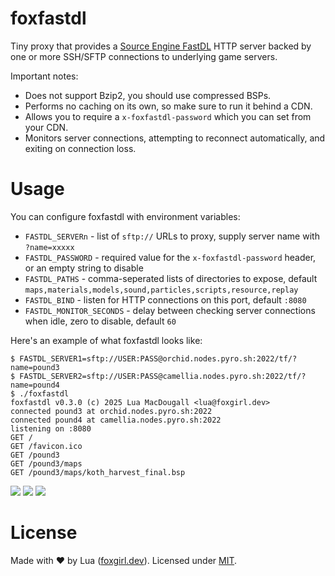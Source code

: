 # foxfastdl
Tiny proxy that provides a [Source Engine FastDL](https://developer.valvesoftware.com/wiki/FastDL) HTTP server backed by one or more SSH/SFTP connections to underlying game servers.

Important notes:
- Does not support Bzip2, you should use compressed BSPs.
- Performs no caching on its own, so make sure to run it behind a CDN.
- Allows you to require a `x-foxfastdl-password` which you can set from your CDN.
- Monitors server connections, attempting to reconnect automatically, and exiting on connection loss.

# Usage
You can configure foxfastdl with environment variables:
- `FASTDL_SERVERn` - list of `sftp://` URLs to proxy, supply server name with `?name=xxxxx`
- `FASTDL_PASSWORD` - required value for the `x-foxfastdl-password` header, or an empty string to disable
- `FASTDL_PATHS` - comma-seperated lists of directories to expose, default `maps,materials,models,sound,particles,scripts,resource,replay`
- `FASTDL_BIND` - listen for HTTP connections on this port, default `:8080`
- `FASTDL_MONITOR_SECONDS` - delay between checking server connections when idle, zero to disable, default `60`

Here's an example of what foxfastdl looks like:
```
$ FASTDL_SERVER1=sftp://USER:PASS@orchid.nodes.pyro.sh:2022/tf/?name=pound3
$ FASTDL_SERVER2=sftp://USER:PASS@camellia.nodes.pyro.sh:2022/tf/?name=pound4
$ ./foxfastdl
foxfastdl v0.3.0 (c) 2025 Lua MacDougall <lua@foxgirl.dev>
connected pound3 at orchid.nodes.pyro.sh:2022
connected pound4 at camellia.nodes.pyro.sh:2022
listening on :8080
GET /
GET /favicon.ico
GET /pound3
GET /pound3/maps
GET /pound3/maps/koth_harvest_final.bsp
```
![](https://dl.vixen.link/jgrka5/Screenshot%202025-08-12%20231455.png)
![](https://dl.vixen.link/reefb6/Screenshot%202025-08-12%20231501.png)
![](https://dl.vixen.link/drkasf/Screenshot%202025-08-12%20231540.png)

# License
Made with ❤ by Lua ([foxgirl.dev](https://foxgirl.dev/)).
Licensed under [MIT](LICENSE).
